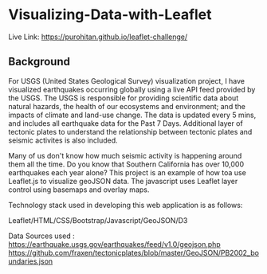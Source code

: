 
# Visualizing-Data-with-Leaflet

Live Link: https://purohitan.github.io/leaflet-challenge/


## Background
For USGS (United States Geological Survey) visualization project, I have visualized earthquakes occurring globally using a live API feed provided by the USGS. The USGS is responsible for providing scientific data about natural hazards, the health of our ecosystems and environment; and the impacts of climate and land-use change. The data is updated every 5 mins, and includes all earthquake data for the Past 7 Days. Additional layer of tectonic plates to understand the relationship between tectonic plates and seismic activites is also included. 


Many of us don't know how much seismic activity is happening around them all the time. Do you know that Southern California has over 10,000 earthquakes each year alone? This project is an example of how toa use Leaflet.js to visualize geoJSON data. The javascript uses Leaflet layer control using basemaps and overlay maps.  


Technology stack used in developing this web application is as follows:

Leaflet/HTML/CSS/Bootstrap/Javascript/GeoJSON/D3

Data Sources used :
https://earthquake.usgs.gov/earthquakes/feed/v1.0/geojson.php
https://github.com/fraxen/tectonicplates/blob/master/GeoJSON/PB2002_boundaries.json

